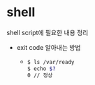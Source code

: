 # shell
shell script에 필요한 내용 정리

- exit code 알아내는 방법
  - ```zsh
    $ ls /var/ready
    $ echo $?
    0 // 정상
    ```
  
